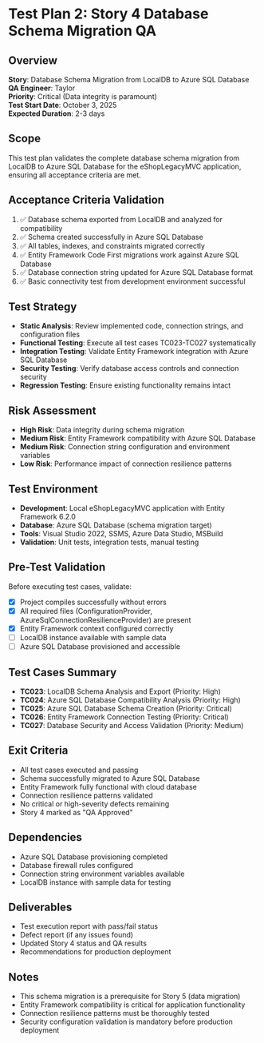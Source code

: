 # Test Plan 2: Story 4 Database Schema Migration QA

## Overview
**Story**: Database Schema Migration from LocalDB to Azure SQL Database  
**QA Engineer**: Taylor  
**Priority**: Critical (Data integrity is paramount)  
**Test Start Date**: October 3, 2025  
**Expected Duration**: 2-3 days  

## Scope
This test plan validates the complete database schema migration from LocalDB to Azure SQL Database for the eShopLegacyMVC application, ensuring all acceptance criteria are met.

## Acceptance Criteria Validation
1. ✅ Database schema exported from LocalDB and analyzed for compatibility
2. ✅ Schema created successfully in Azure SQL Database  
3. ✅ All tables, indexes, and constraints migrated correctly
4. ✅ Entity Framework Code First migrations work against Azure SQL Database
5. ✅ Database connection string updated for Azure SQL Database format
6. ✅ Basic connectivity test from development environment successful

## Test Strategy
- **Static Analysis**: Review implemented code, connection strings, and configuration files
- **Functional Testing**: Execute all test cases TC023-TC027 systematically
- **Integration Testing**: Validate Entity Framework integration with Azure SQL Database
- **Security Testing**: Verify database access controls and connection security
- **Regression Testing**: Ensure existing functionality remains intact

## Risk Assessment
- **High Risk**: Data integrity during schema migration
- **Medium Risk**: Entity Framework compatibility with Azure SQL Database
- **Medium Risk**: Connection string configuration and environment variables
- **Low Risk**: Performance impact of connection resilience patterns

## Test Environment
- **Development**: Local eShopLegacyMVC application with Entity Framework 6.2.0
- **Database**: Azure SQL Database (schema migration target)
- **Tools**: Visual Studio 2022, SSMS, Azure Data Studio, MSBuild
- **Validation**: Unit tests, integration tests, manual testing

## Pre-Test Validation
Before executing test cases, validate:
- [x] Project compiles successfully without errors
- [x] All required files (ConfigurationProvider, AzureSqlConnectionResilienceProvider) are present
- [x] Entity Framework context configured correctly
- [ ] LocalDB instance available with sample data
- [ ] Azure SQL Database provisioned and accessible

## Test Cases Summary
- **TC023**: LocalDB Schema Analysis and Export (Priority: High)
- **TC024**: Azure SQL Database Compatibility Analysis (Priority: High)  
- **TC025**: Azure SQL Database Schema Creation (Priority: Critical)
- **TC026**: Entity Framework Connection Testing (Priority: Critical)
- **TC027**: Database Security and Access Validation (Priority: Medium)

## Exit Criteria
- All test cases executed and passing
- Schema successfully migrated to Azure SQL Database
- Entity Framework fully functional with cloud database
- Connection resilience patterns validated
- No critical or high-severity defects remaining
- Story 4 marked as "QA Approved"

## Dependencies
- Azure SQL Database provisioning completed
- Database firewall rules configured
- Connection string environment variables available
- LocalDB instance with sample data for testing

## Deliverables
- Test execution report with pass/fail status
- Defect report (if any issues found)
- Updated Story 4 status and QA results
- Recommendations for production deployment

## Notes
- This schema migration is a prerequisite for Story 5 (data migration)
- Entity Framework compatibility is critical for application functionality
- Connection resilience patterns must be thoroughly tested
- Security configuration validation is mandatory before production deployment